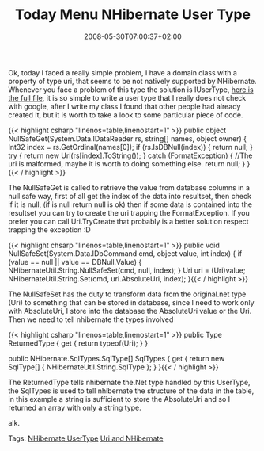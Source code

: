 ﻿---
title: "Today Menu NHibernate User Type"
description: ""
date: 2008-05-30T07:00:37+02:00
draft: false
tags: [Nhibernate]
categories: [Nhibernate]
---
Ok, today I faced a really simple problem, I have a domain class with a property of type uri, that seems to be not natively supported by NHibernate. Whenever you face a problem of this type the solution is IUserType, [here is the full file](http://www.codewrecks.com/blog/storage/uriusertype.zip), it is so simple to write a user type that I really does not check with google, after I write my class I found that other people had already created it, but it is worth to take a look to some particular piece of code.

{{< highlight csharp "linenos=table,linenostart=1" >}}
public object NullSafeGet(System.Data.IDataReader rs, string[] names, object owner)
{
    Int32 index = rs.GetOrdinal(names[0]);
    if (rs.IsDBNull(index))
    {
        return null;
    }
    try
    {
        return new Uri(rs[index].ToString());
    }
    catch (FormatException)
    {
        //The uri is malformed, maybe it is worth to doing something else.
        return null;
    }
}{{< / highlight >}}

<!-- Code inserted with Steve Dunn's Windows Live Writer Code Formatter Plugin.  http://dunnhq.com -->

The NullSafeGet is called to retrieve the value from database columns in a null safe way, first of all get the index of the data into resultset, then check if it is null, (if is null return null is ok) then if some data is contained into the resultset you can try to create the uri trapping the FormatException. If you prefer you can call Uri.TryCreate that probably is a better solution respect trapping the exception :D

{{< highlight chsarp "linenos=table,linenostart=1" >}}
public void NullSafeSet(System.Data.IDbCommand cmd, object value, int index)
{
    if (value == null || value == DBNull.Value)
    {
        NHibernateUtil.String.NullSafeSet(cmd, null, index);
    }
    Uri uri = (Uri)value;
    NHibernateUtil.String.Set(cmd, uri.AbsoluteUri, index);
}{{< / highlight >}}

<!-- Code inserted with Steve Dunn's Windows Live Writer Code Formatter Plugin.  http://dunnhq.com -->

The NullSafeSet has the duty to transform data from the original.net type (Uri) to something that can be stored in database, since I need to work only with AbsoluteUri, I store into the database the AbsoluteUri value or the Uri. Then we need to tell nhibernate the types involved

{{< highlight csharp "linenos=table,linenostart=1" >}}
public Type ReturnedType
{
    get { return typeof(Uri); }
}

public NHibernate.SqlTypes.SqlType[] SqlTypes
{
    get { return new SqlType[] { NHibernateUtil.String.SqlType }; }
}{{< / highlight >}}

<!-- Code inserted with Steve Dunn's Windows Live Writer Code Formatter Plugin.  http://dunnhq.com -->

The ReturnedType tells nhibernate the.Net type handled by this UserType, the SqlTypes is used to tell nhibernate the structure of the data in the table, in this example a string is sufficient to store the AbsoluteUri and so I returned an array with only a string type.

alk.

Tags: [NHibernate UserType](http://technorati.com/tag/NHibernate%20UserType) [Uri and NHibernate](http://technorati.com/tag/Uri%20and%20NHibernate)

<!--dotnetkickit-->

